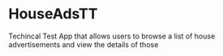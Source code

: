 # HouseAdsTT
Techincal Test App that allows users to browse a list of house advertisements and view the details of those
